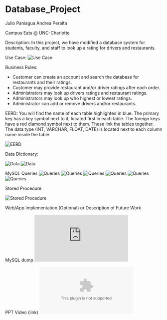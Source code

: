 # Database_Project
Julio Paniagua Andrea Peralta

Campus Eats @ UNC-Charlotte

Description:
In this project, we have modified a database system for students, faculty, and staff to look up a rating for drivers and restaurants.


Use Case:
![Use Case](https://github.com/jpaniag2/Database_Project/blob/main/Use%20Case%20-%20%20Database%20Project.PNG)

Business Rules:
- Customer can create an account and search the database for restaurants and their ratings.
- Customer may provide restaurant and/or driver ratings after each order.
- Administrators may look up drivers ratings and restaurant ratings. 
- Administrators may look up who highest or lowest ratings.
- Administrator can add or remove drivers and/or restaurants.

EERD:
You will find the name of each table highlighted in blue. The primary key has a key symbol next to it, located first in each table. The foreign keys have a red diamond symbol next to them. These link the tables together. The data type (INT, VARCHAR, FLOAT, DATE) is located next to each column name inside the table.

![EERD](https://github.com/jpaniag2/Database_Project/blob/main/Deliverable3_EERD.png)

Data Dictionary:

![Data](https://github.com/jpaniag2/Database_Project/blob/main/DataDictionary_Deliverable3(1).png)
![Data](https://github.com/jpaniag2/Database_Project/blob/main/DataDictionary_Deliverable3(2).png)


MySQL Queries
![Queries](https://github.com/jpaniag2/Database_Project/blob/main/SELECT%20EXAMPLE1.png)
![Queries](https://github.com/jpaniag2/Database_Project/blob/main/SELECT%20EXAMPLE2.png)
![Queries](https://github.com/jpaniag2/Database_Project/blob/main/SELECT%20EXAMPLE3.png)
![Queries](https://github.com/jpaniag2/Database_Project/blob/main/SELECT%20EXAMPLE4.png)
![Queries](https://github.com/jpaniag2/Database_Project/blob/main/SELECT%20EXAMPLE5.png)
![Queries](https://github.com/jpaniag2/Database_Project/blob/main/SELECT%20EXAMPLE6.png)



Stored Procedure

![Stored Procedure](https://github.com/jpaniag2/Database_Project/blob/main/Stored%20Procedure.png)

Web/App Implementation (Optional) or Description of Future Work

MySQL dump
![MySQL Dump](https://github.com/jpaniag2/Database_Project/blob/main/MySQL%20Dump/MySQL_Dump.sql)

PPT Video (link)
![PowerPoint](https://github.com/jpaniag2/Database_Project/blob/main/Group27.pptx)
